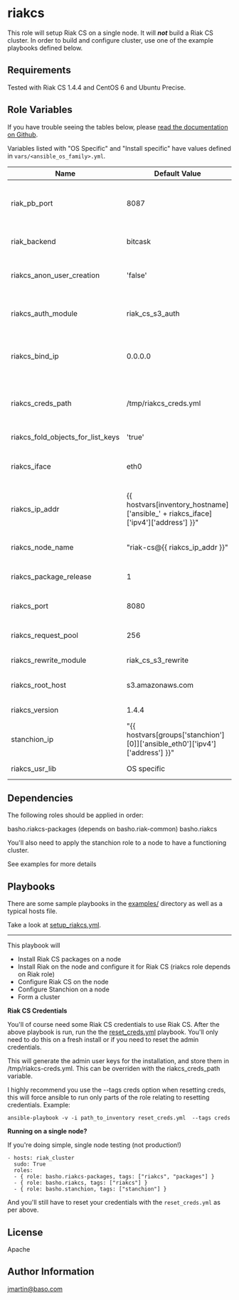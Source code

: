 riakcs
========

This role will setup Riak CS on a single node. It will ***not*** build a Riak CS cluster.  In order to build and configure cluster, use one of the example playbooks defined below.

Requirements
------------

Tested with Riak CS 1.4.4 and CentOS 6 and Ubuntu Precise.

Role Variables
--------------

If you have trouble seeing the tables below, please [read the documentation on Github](https://github.com/basho/ansible-riakcs/blob/master/README.md).

Variables listed with "OS Specific" and "Install specific" have values defined in `vars/<ansible_os_family>.yml`.




| Name           | Default Value | Description                        |
| -------------- | ------------- | -----------------------------------|
| riak_pb_port       | 8087            | The port you will use to connect to the Riak instance |
| riak_backend   | bitcask       | default backend for Riak           |
| riakcs_anon_user_creation| 'false'     | allow Riak CS user to be created anonymously |
| riakcs_auth_module | riak_cs_s3_auth         | Riak CS default authentication module |
| riakcs_bind_ip  | 0.0.0.0           | The IP address used to listen for Riak CS requests.   |
| riakcs_creds_path | /tmp/riakcs_creds.yml       | The path where Riak CS credentials will be stored  |
| riakcs_fold_objects_for_list_keys     | 'true'          | defines list keys behavior |
| riakcs_iface   | eth0 | interface used to listen for Riak CS requests |
| riakcs_ip_addr| {{ hostvars[inventory_hostname]['ansible_' + riakcs_iface]['ipv4']['address'] }}"             |  shortcut for the ip address associated with riakcs_iface |
| riakcs_node_name |"riak-cs@{{ riakcs_ip_addr }}" | node name for riak-cs node |
| riakcs_package_release| 1       | the package release version |
| riakcs_port | 8080 | the name you give the riak node |
| riakcs_request_pool| 256        | number of connections pooled |
| riakcs_rewrite_module| riak_cs_s3_rewrite           | Riak CS re-write module |
| riakcs_root_host   | s3.amazonaws.com          | the hostname of the root host to use. |
| riakcs_version| 1.4.4 | Riak CS version. |
| stanchion_ip | "{{ hostvars[groups['stanchion'][0]]['ansible_eth0']['ipv4']['address'] }}" | IP address of the Stanchion server. |
| riakcs_usr_lib   |OS specific    | the path to Riak libraries.



Dependencies
------------
  
  
The following roles should be applied in order: 

basho.riakcs-packages (depends on basho.riak-common)
basho.riakcs

You'll also need to apply the stanchion role to a node to have a functioning cluster.

See examples for more details

Playbooks
-------

There are some sample playbooks in the [examples/](https://github.com/basho/ansible-riakcs/tree/master/examples) directory as well as a typical hosts file.

Take a look at [setup_riakcs.yml](https://github.com/basho/ansible-riakcs/blob/master/examples/setup_riakcs.yml).


---
This playbook will

* Install Riak CS packages on a node
* Install Riak on the node and configure it for Riak CS (riakcs role depends on Riak role)
* Configure Riak CS on the node
* Configure Stanchion on a node
* Form a cluster



**Riak CS Credentials**

You'll of course need some Riak CS credentials to use Riak CS.  After the above playbook is run, run the the [reset_creds.yml](https://github.com/basho/ansible-riakcs/blob/master/examples/reset_creds.yml) playbook.  You'll only need to do this on a fresh install or if you need to reset the admin credentials.

This will generate the admin user keys for the installation, and store them in /tmp/riakcs-creds.yml.  This can be overriden with the riakcs_creds_path variable.

I highly recommend you use the --tags creds option when resetting creds, this will force ansible to run only parts of the role relating to resetting credentials.  Example:

`ansible-playbook -v -i path_to_inventory reset_creds.yml  --tags creds`



**Running on a single node?**

If you're doing simple, single node testing (not production!)


	- hosts: riak_cluster
	  sudo: True
	  roles:
	  - { role: basho.riakcs-packages, tags: ["riakcs", "packages"] }
	  - { role: basho.riakcs, tags: ["riakcs"] }
	  - { role: basho.stanchion, tags: ["stanchion"] }

And you'll still have to reset your credentials with the `reset_creds.yml` as per above.


License
-------

Apache

Author Information
------------------

jmartin@baso.com
